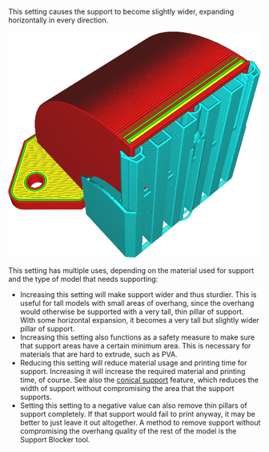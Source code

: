 This setting causes the support to become slightly wider, expanding horizontally in every direction.

![The support is wider than necessary to support the model](images/support_offset.png)

This setting has multiple uses, depending on the material used for support and the type of model that needs supporting:
* Increasing this setting will make support wider and thus sturdier. This is useful for tall models with small areas of overhang, since the overhang would otherwise be supported with a very tall, thin pillar of support. With some horizontal expansion, it becomes a very tall but slightly wider pillar of support.
* Increasing this setting also functions as a safety measure to make sure that support areas have a certain minimum area. This is necessary for materials that are hard to extrude, such as PVA.
* Reducing this setting will reduce material usage and printing time for support. Increasing it will increase the required material and printing time, of course. See also the [conical support](support_conical_enabled) feature, which reduces the width of support without compromising the area that the support supports.
* Setting this setting to a negative value can also remove thin pillars of support completely. If that support would fail to print anyway, it may be better to just leave it out altogether. A method to remove support without compromising the overhang quality of the rest of the model is the Support Blocker tool.